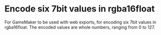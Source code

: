 # Encode six 7bit values in rgba16float
 For GameMaker to be used with web exports, for encoding six 7bit values in rgba16float.
 The encoded values are whole numbers, ranging from 0 to 127.
 

